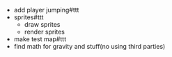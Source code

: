 - add player jumping#ttt
- sprites#ttt
	- draw sprites
	- render sprites
- make test map#ttt
- find math for gravity and stuff(no using third parties)